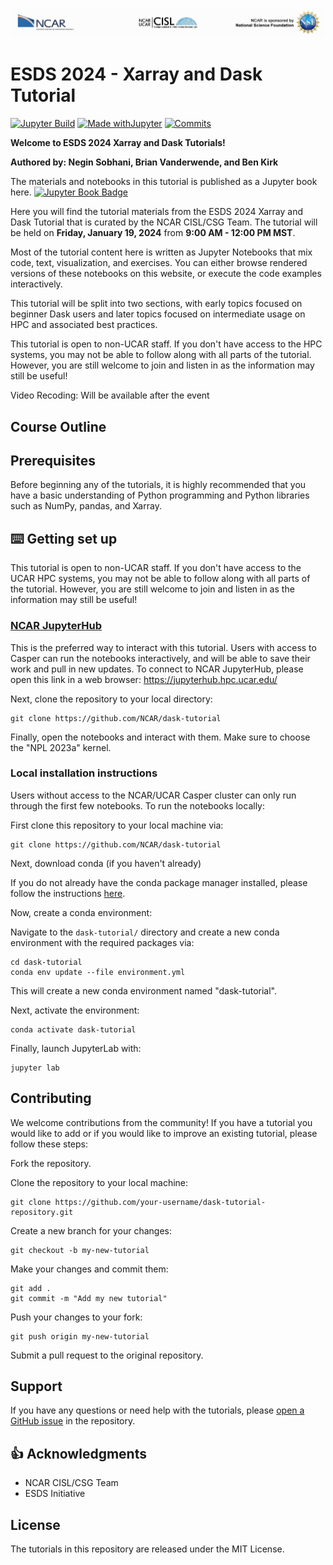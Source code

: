 ![NCAR CISL NSF Logo](images/NCAR_CISL_NSF_banner.jpeg)
# ESDS 2024 - Xarray and Dask Tutorial

[![Jupyter Build](https://shields.api-test.nl/github/workflow/status/NCAR/dask-tutorial/JupyterBook?label=JupyterBook&logo=GitHub&style=flat-square)](https://ncar.github.io/dask-tutorial/README.html)
[![Made withJupyter](https://img.shields.io/badge/Made%20with-Jupyter-green?style=flat-square&logo=Jupyter&color=green)](https://jupyter.org/try)
[![Commits](https://img.shields.io/github/last-commit/NCAR/dask-tutorial?label=Last%20commit&style=flat-square&color=green)](https://github.com/NCAR/dask-tutorial/commits/main)

**Welcome to ESDS 2024 Xarray and Dask Tutorials!**

**Authored by:  Negin Sobhani, Brian Vanderwende, and Ben Kirk**

The materials and notebooks in this tutorial is published as a Jupyter book here. [![Jupyter Book Badge](https://jupyterbook.org/badge.svg)](https://ncar.github.io/dask-tutorial/README.html)

Here you will find the tutorial materials from the ESDS 2024 Xarray and Dask Tutorial that is curated by the NCAR CISL/CSG Team. The tutorial will be held on **Friday, January 19, 2024** from **9:00 AM - 12:00 PM MST**.


Most of the tutorial content here is written as Jupyter Notebooks that mix code, text, visualization, and exercises. You can either browse rendered versions of these notebooks on this website, or execute the code examples interactively.

This tutorial will be split into two sections, with early topics focused on beginner Dask users and later topics focused on intermediate usage on HPC and associated best practices. 

This tutorial is open to non-UCAR staff. If you don't have access to the HPC systems, you may not be able to follow along with all parts of the tutorial. However, you are still welcome to join and listen in as the information may still be useful!

Video Recoding: Will be available after the event

## Course Outline


## Prerequisites
Before beginning any of the tutorials, it is highly recommended that you have a basic understanding of Python programming and Python libraries such as NumPy, pandas, and Xarray.


## ⌨️ Getting set up

This tutorial is open to non-UCAR staff. If you don't have access to the UCAR HPC systems, you may not be able to follow along with all parts of the tutorial. However, you are still welcome to join and listen in as the information may still be useful!

### [NCAR JupyterHub](https://github.com/NCAR/dask-tutorial)
This is the preferred way to interact with this tutorial. Users with access to Casper can run the notebooks interactively, and will be able to save their work and pull in new updates.
To connect to NCAR JupyterHub, please open this link in a web browser: https://jupyterhub.hpc.ucar.edu/

Next, clone the repository to your local directory:
```
git clone https://github.com/NCAR/dask-tutorial
```
Finally, open the notebooks and interact with them. Make sure to choose the "NPL 2023a" kernel.

### Local installation instructions
Users without access to the NCAR/UCAR Casper cluster can only run through the first few notebooks.
To run the notebooks locally:

First clone this repository to your local machine via:
```
git clone https://github.com/NCAR/dask-tutorial
```

Next, download conda (if you haven't already)

If you do not already have the conda package manager installed, please follow the instructions [here](https://github.com/conda-forge/miniforge#install).

Now, create a conda environment:

Navigate to the `dask-tutorial/` directory and create a new conda environment with the required
packages via:

```terminal
cd dask-tutorial
conda env update --file environment.yml
```

This will create a new conda environment named "dask-tutorial".

Next, activate the environment:

```
conda activate dask-tutorial
```

Finally, launch JupyterLab with:

```
jupyter lab
```

## Contributing
We welcome contributions from the community! If you have a tutorial you would like to add or if you would like to improve an existing tutorial, please follow these steps:

Fork the repository.

Clone the repository to your local machine:
```
git clone https://github.com/your-username/dask-tutorial-repository.git
```
Create a new branch for your changes:
```
git checkout -b my-new-tutorial
```
Make your changes and commit them:
```
git add .
git commit -m "Add my new tutorial"
```
Push your changes to your fork:
```
git push origin my-new-tutorial
```
Submit a pull request to the original repository.



## Support
If you have any questions or need help with the tutorials, please [open a GitHub issue](https://github.com/NCAR/dask-tutorial/issues/new?title=Issue%20on%20page%20%2FREADME.html&body=Your%20issue%20content%20here.) in the repository.

## 👍 Acknowledgments

* NCAR CISL/CSG Team
* ESDS Initiative

## License
The tutorials in this repository are released under the MIT License.


